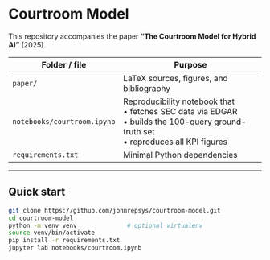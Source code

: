 # Courtroom Model

This repository accompanies the paper **“The Courtroom Model for Hybrid AI”** (2025).

| Folder / file | Purpose |
|---------------|---------|
| `paper/` | LaTeX sources, figures, and bibliography |
| `notebooks/courtroom.ipynb` | Reproducibility notebook that<br>• fetches SEC data via EDGAR<br>• builds the 100-query ground-truth set<br>• reproduces all KPI figures |
| `requirements.txt` | Minimal Python dependencies |

---

## Quick start

```bash
git clone https://github.com/johnrepsys/courtroom-model.git
cd courtroom-model
python -m venv venv              # optional virtualenv
source venv/bin/activate
pip install -r requirements.txt
jupyter lab notebooks/courtroom.ipynb
